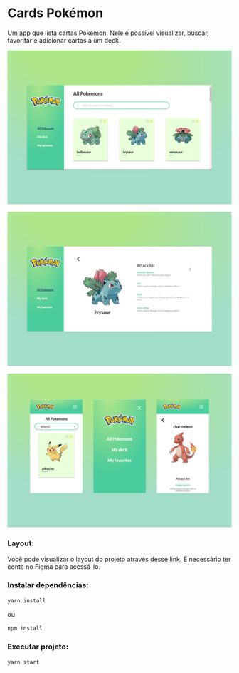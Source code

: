 # Cards Pokémon

Um app que lista cartas Pokemon. Nele é possível visualizar, buscar, favoritar e adicionar cartas a um deck.


<p align="left">
  <img widht="1008" src="./image1.png">
</p>

<p align="left">
  <img widht="1008" src="./image2.png">
</p>

<p align="left">
  <img widht="1008" src="./image3.png">
</p>


### Layout:

Você pode visualizar o layout do projeto através <a href="https://www.figma.com/file/UZycK1SO94Mhs3UqPjDGp5/Untitled?node-id=7%3A16" target="_blank">desse link</a>. É necessário ter conta no Figma para acessá-lo.


### Instalar dependências:

```sh
yarn install
```

ou

```sh
npm install
```


### Executar projeto:

```sh
yarn start
```